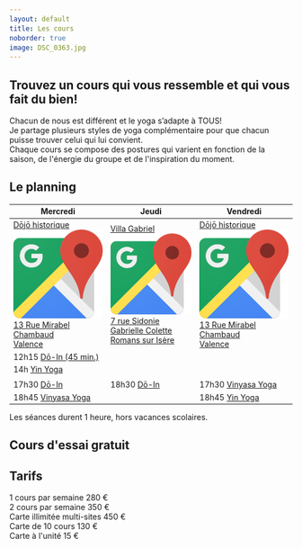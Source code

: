 ```yaml
---
layout: default
title: Les cours
noborder: true
image: DSC_0363.jpg
---
```

<div class="block" markdown="1">

## Trouvez un cours qui vous ressemble et qui vous fait du bien!

Chacun de nous est différent et le yoga s’adapte à TOUS!  
Je partage plusieurs styles de yoga complémentaire pour que chacun puisse trouver celui qui lui convient.  
Chaque cours se compose des postures qui varient en fonction de la saison, de l'énergie du groupe et de l'inspiration du moment.  

## Le planning

<table class="sceances">
	<thead>
		<tr>
			<th>
				Mercredi
			</th>
			<th>
				Jeudi
			</th>
			<th>
				Vendredi
			</th>
		</tr>
	</thead>
	<tbody>
		<tr>
			<td class="delimiter">
				<a href="https://goo.gl/maps/z6hedhFED1ugsfob8" target="_blank">
					<div class="address name">Dōjō historique <img class="googlemaps" alt="Google Maps - Dojo historique" src="/assets/images/Google_Maps_icon.png" /></div>
					<div class="address street">13 Rue Mirabel Chambaud</div>
					<div class="address city">Valence</div>
				</a>
			</td>
			<td class="delimiter">
				<a href="https://goo.gl/maps/5Q3zkT11HhkP5fe16" target="_blank">
					<div class="address name">Villa Gabriel <img class="googlemaps" alt="Google Maps - Villa Gabriel" src="/assets/images/Google_Maps_icon.png" /></div>
					<div class="address street">7 rue Sidonie Gabrielle Colette</div>
					<div class="address city">Romans sur Isère</div>
				</a>
			</td>
			<td class="delimiter">
				<a href="https://goo.gl/maps/z6hedhFED1ugsfob8" target="_blank">
					<div class="address name">Dōjō historique <img class="googlemaps" alt="Google Maps - Dojo historique" src="/assets/images/Google_Maps_icon.png" /></div>
					<div class="address street">13 Rue Mirabel Chambaud</div>
					<div class="address city">Valence</div>
				</a>
			</td>
		</tr>
		<tr>
			<td>
				<label>12h15</label>
				<span><a href="/do_in">Dō-In (45 min.)</a></span>
			</td>
			<td></td>
			<td></td>
		</tr>
		<tr>
			<td>
				<label>14h</label>
				<span><a href="/yoga#yin-yoga">Yin Yoga</a></span>
			</td>
			<td></td>
			<td></td>
		</tr>
		<tr>
			<td></td>
			<td></td>
			<td></td>
		</tr>
		<tr>
			<td>
				<label>17h30</label>
				<span><a href="/do_in">Dō-In</a></span>
			</td>
			<td>
				<label>18h30</label>
				<span><a href="/do_in">Dō-In</a></span>
			</td>
			<td>
				<label>17h30</label>
				<span><a href="/yoga#vinyasa-yoga">Vinyasa Yoga</a></span>
			</td>
		</tr>
		<tr>
			<td class="delimiter">
				<label>18h45</label>
				<span><a href="/yoga#vinyasa-yoga">Vinyasa Yoga</a></span>
			</td>
			<td class="delimiter">
			</td>
			<td class="delimiter">
				<label>18h45</label>
				<span><a href="/yoga#yin-yoga">Yin Yoga</a></span>
			</td>
		</tr>
	</tbody>
</table>

<div id="duration">
Les séances durent 1 heure, hors vacances scolaires.
</div>

<h2 id="essai">
Cours d'essai gratuit
</h2>


## Tarifs

<div class="tarif">
	<label>1 cours par semaine</label>
	<span>280 €</span>
</div>

<div class="tarif">
	<label>2 cours par semaine</label>
	<span>350 €</span>
</div>

<div class="tarif">
	<label>Carte illimitée multi-sites</label>
	<span>450 €</span>
</div>

<div class="tarif">
	<label>Carte de 10 cours</label>
	<span>130 €</span>
</div>

<div class="tarif">
	<label>Carte à l'unité</label>
	<span>15 €</span>
</div>
